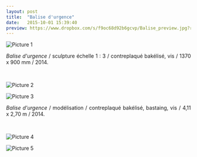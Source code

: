 ```yaml
---
layout: post
title:  "Balise d'urgence"
date:   2015-10-01 15:39:40
preview: https://www.dropbox.com/s/f9oc68d92b6gcvp/Balise_preview.jpg?raw=1
---
```


![Picture 1](https://www.dropbox.com/s/51s8imcvp2erp3u/Balise_maquette_1_3_2014.jpg?raw=1)

<p style="text-align:justify">
<span style="font-style: italic;">Balise d'urgence</span>   / sculpture &eacute;chelle 1 : 3 / contreplaqu&eacute; bak&eacute;lis&eacute;, vis / 1370 x 900 mm / 2014.
</p>
<br>

![Picture 2](https://www.dropbox.com/s/wvxx9ftglsihpoo/balise_urgence_maquette.jpg?raw=1)

![Picture 3](https://www.dropbox.com/s/9tt8gwzjiz73815/Balise_2013.jpg?raw=1)

<p style="text-align:justify">
<span style="font-style: italic;">Balise d'urgence</span>   / mod&eacute;lisation / contreplaqu&eacute; bak&eacute;lis&eacute;, bastaing, vis / 4,11 x 2,70 m / 2014.
</p>
<br>

![Picture 4](https://www.dropbox.com/s/adkp2kk1tx90hgj/Balise_plan_2013%282%29.jpeg?raw=1)

![Picture 5](https://www.dropbox.com/s/2trjrtiaw7nync2/Balise_plan_2013.jpeg?raw=1)